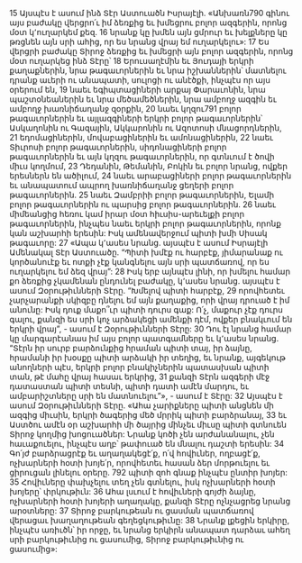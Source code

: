 15 Այսպէս է ասում ինձ Տէր Աստուածն Իսրայէլի. «Անխառն790 գինու այս բաժակը վերցրո՛ւ իմ ձեռքից եւ խմեցրու բոլոր ազգերին, որոնց մօտ կ՚ուղարկեմ քեզ. 16 նրանք կը խմեն այն ցմրուր եւ խելքները կը թռցնեն այն սրի ահից, որ ես նրանց վրայ եմ ուղարկելու»:
17 Ես վերցրի բաժակը Տիրոջ ձեռքից եւ խմեցրի այն բոլոր ազգերին, որոնց մօտ ուղարկեց ինձ Տէրը՝ 18 Երուսաղէմին եւ Յուդայի երկրի քաղաքներին, նրա թագաւորներին եւ նրա իշխաններին՝ մատնելու դրանք աւերի ու անապատի, սուլոցի ու անէծքի, ինչպէս որ այս օրերում են, 19 նաեւ եգիպտացիների արքայ Փարաւոնին, նրա պաշտօնեաներին եւ նրա մեծամեծներին, նրա ամբողջ ազգին եւ ամբողջ խառնիճաղանջ զօրքին, 20 նաեւ կղզու791 բոլոր թագաւորներին եւ այլազգիների երկրի բոլոր թագաւորներին՝ Ասկաղոնին ու Գազային, Ակկարոնին ու Ազոտոսի մնացորդներին, 21 եդոմացիներին, մովաբացիներին եւ ամոնացիներին, 22 նաեւ Տիւրոսի բոլոր թագաւորներին, սիդոնացիների բոլոր թագաւորներին եւ այն կղզու թագաւորներին, որ գտնւում է ծովի միւս կողմում, 23 Դեդանին, Թեմանին, Բոկին եւ բոլոր նրանց, ովքեր երեսներն են ածիլում, 24 նաեւ արաբացիների բոլոր թագաւորներին եւ անապատում ապրող խառնիճաղանջ ցեղերի բոլոր թագաւորներին. 25 նաեւ Զամբրիի բոլոր թագաւորներին, Ելամի բոլոր թագաւորներին ու պարսից բոլոր թագաւորներին. 26 նաեւ միմեանցից հեռու կամ իրար մօտ հիւսիս-արեւելքի բոլոր թագաւորներին, ինչպես նաեւ երկրի բոլոր թագաւորներին, որոնք կան աշխարհի երեսին: Իսկ ամենավերջում պիտի խմի Սիսակ թագաւորը:
27 «Ապա կ՚ասես նրանց. այսպէս է ասում Իսրայէլի Ամենակալ Տէր Աստուածը. “Պիտի խմէք ու հարբէք, յիմարանաք ու կործանուէք եւ ոտքի չէք կանգնելու այն սրի պատճառով, որ ես ուղարկելու եմ ձեզ վրայ”: 28 Իսկ երբ այնպէս լինի, որ խմելու համար քո ձեռքից չկամենան ընդունել բաժակը, կ՚ասես նրանց. այսպէս է ասում Զօրութիւնների Տէրը. “Խմելով պիտի հարբէք, 29 որովհետեւ չարչարանքի սկիզբը դնելու եմ այն քաղաքից, որի վրայ դրուած է իմ անունը: Իսկ դուք մաքո՞ւր պիտի դուրս գաք: Ո՛չ, մաքուր չէք դուրս գալու, քանզի ես սրի կոչ արձակեցի ամենքի դէմ, ովքեր բնակւում են երկրի վրայ”, - ասում է Զօրութիւնների Տէրը:
30 Դու էլ նրանց համար կը մարգարէանաս իմ այս բոլոր պատգամները եւ կ՚ասես նրանց.
“Տէրն իր սուրբ բարձունքից հրաման պիտի տայ,
իր ձայնը, հրամանի իր խօսքը պիտի արձակի իր տեղից,
եւ նրանք, այգեկութ անողների պէս,
երկրի բոլոր բնակիչներին պատասխան պիտի տան,
թէ մահը վրայ հասաւ երկրից,
31 քանզի Տէրն ազգերի մէջ դատաստան պիտի տեսնի,
պիտի դատի ամէն մարդու,
եւ ամբարիշտները սրի են մատնուելու”», - ասում է Տէրը:
32 Այսպէս է ասում Զօրութիւնների Տէրը.
«Ահա չարիքները պիտի անցնեն մի ազգից միւսին,
երկրի ծագերից մեծ մրրիկ պիտի բարձրանայ,
33 եւ Աստծու ամէն օր աշխարհի մի ծայրից մինչեւ միւսը
պիտի գտնուեն Տիրոջ կողմից խոցուածներ:
Նրանք կոծի չեն արժանանալու,
չեն հաւաքուելու,
ինչպէս աղբ՝ թափուած են մնալու դաշտի երեսին:
34 Գո՛յժ բարձրացրէք եւ աղաղակեցէ՛ք, ո՛վ հովիւներ,
ողբացէ՛ք, ոչխարների հօտի խոյե՛ր,
որովհետեւ հասան ձեր մորթուելու եւ ցիրուցան լինելու օրերը.
792 պիտի զոհ գնաք ինչպէս ընտիր խոյեր:
35 Հովիւները փախչելու տեղ չեն գտնելու,
իսկ ոչխարների հօտի խոյերը՝ փրկութիւն:
36 Ահա լսւում է հովիւների գոյժի ձայնը,
ոչխարների հօտի խոյերի աղաղակը,
քանզի Տէրը ոչնչացրեց նրանց արօտները:
37 Տիրոջ բարկութեան ու ցասման պատճառով
վերացաւ խաղաղութեան գեղեցկութիւնը:
38 Նրանք լքեցին երկիրը,
ինչպէս առիւծն՝ իր որջը,
եւ նրանց երկիրն անապատ դարձաւ
ահեղ սրի բարկութիւնից ու ցասումից,
Տիրոջ բարկութիւնից ու ցասումից»:
